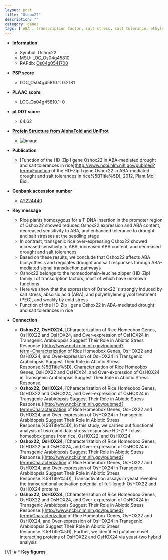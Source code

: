 ```yaml
---
layout: post
title: "Oshox22"
description: ""
category: genes
tags: [ ABA , transcription factor, salt stress, salt tolerance, ethylene, cold stress, seedling, salt, drought]
---
```


* **Information**  
    + Symbol: Oshox22  
    + MSU: [LOC_Os04g45810](http://rice.plantbiology.msu.edu/cgi-bin/ORF_infopage.cgi?orf=LOC_Os04g45810)  
    + RAPdb: [Os04g0541700](http://rapdb.dna.affrc.go.jp/viewer/gbrowse_details/irgsp1?name=Os04g0541700)  

* **PSP score**  
    + LOC_Os04g45810.1: 0.2181 

* **PLAAC score**  
    + LOC_Os04g45810.1: 0 

* **pLDDT score**
    + 64.62

* **[Protein Structure from AlphaFold and UniProt](https://www.uniprot.org/uniprotkb/Q7XUJ5/entry#structure)**
    + ![image](https://ricepsp.github.io/images/Q7/AF-Q7XUJ5-F1.png)

* **Publication**  
    + [Function of the HD-Zip I gene Oshox22 in ABA-mediated drought and salt tolerances in rice](http://www.ncbi.nlm.nih.gov/pubmed?term=Function of the HD-Zip I gene Oshox22 in ABA-mediated drought and salt tolerances in rice%5BTitle%5D), 2012, Plant Mol Biol.

* **Genbank accession number**  
    + [AY224440](http://www.ncbi.nlm.nih.gov/nuccore/AY224440)

* **Key message**  
    + Rice plants homozygous for a T-DNA insertion in the promoter region of Oshox22 showed reduced Oshox22 expression and ABA content, decreased sensitivity to ABA, and enhanced tolerance to drought and salt stresses at the seedling stage
    + In contrast, transgenic rice over-expressing Oshox22 showed increased sensitivity to ABA, increased ABA content, and decreased drought and salt tolerances
    + Based on these results, we conclude that Oshox22 affects ABA biosynthesis and regulates drought and salt responses through ABA-mediated signal transduction pathways
    + Oshox22 belongs to the homeodomain-leucine zipper (HD-Zip) family I of transcription factors, most of which have unknown functions
    + Here we show that the expression of Oshox22 is strongly induced by salt stress, abscisic acid (ABA), and polyethylene glycol treatment (PEG), and weakly by cold stress
    + Function of the HD-Zip I gene Oshox22 in ABA-mediated drought and salt tolerances in rice

* **Connection**  
    + __Oshox22__, __OsHOX24__, [Characterization of Rice Homeobox Genes, OsHOX22 and OsHOX24, and Over-expression of OsHOX24 in Transgenic Arabidopsis Suggest Their Role in Abiotic Stress Response.](http://www.ncbi.nlm.nih.gov/pubmed?term=Characterization of Rice Homeobox Genes, OsHOX22 and OsHOX24, and Over-expression of OsHOX24 in Transgenic Arabidopsis Suggest Their Role in Abiotic Stress Response.%5BTitle%5D), Characterization of Rice Homeobox Genes, OsHOX22 and OsHOX24, and Over-expression of OsHOX24 in Transgenic Arabidopsis Suggest Their Role in Abiotic Stress Response.
    + __Oshox22__, __OsHOX24__, [Characterization of Rice Homeobox Genes, OsHOX22 and OsHOX24, and Over-expression of OsHOX24 in Transgenic Arabidopsis Suggest Their Role in Abiotic Stress Response.](http://www.ncbi.nlm.nih.gov/pubmed?term=Characterization of Rice Homeobox Genes, OsHOX22 and OsHOX24, and Over-expression of OsHOX24 in Transgenic Arabidopsis Suggest Their Role in Abiotic Stress Response.%5BTitle%5D), In this study, we carried out functional analysis of two candidate stress-responsive HD-ZIP I class homeobox genes from rice, OsHOX22, and OsHOX24
    + __Oshox22__, __OsHOX24__, [Characterization of Rice Homeobox Genes, OsHOX22 and OsHOX24, and Over-expression of OsHOX24 in Transgenic Arabidopsis Suggest Their Role in Abiotic Stress Response.](http://www.ncbi.nlm.nih.gov/pubmed?term=Characterization of Rice Homeobox Genes, OsHOX22 and OsHOX24, and Over-expression of OsHOX24 in Transgenic Arabidopsis Suggest Their Role in Abiotic Stress Response.%5BTitle%5D), Transactivation assays in yeast revealed the transcriptional activation potential of full-length OsHOX22 and OsHOX24 proteins
    + __Oshox22__, __OsHOX24__, [Characterization of Rice Homeobox Genes, OsHOX22 and OsHOX24, and Over-expression of OsHOX24 in Transgenic Arabidopsis Suggest Their Role in Abiotic Stress Response.](http://www.ncbi.nlm.nih.gov/pubmed?term=Characterization of Rice Homeobox Genes, OsHOX22 and OsHOX24, and Over-expression of OsHOX24 in Transgenic Arabidopsis Suggest Their Role in Abiotic Stress Response.%5BTitle%5D), Further, we identified putative novel interacting proteins of OsHOX22 and OsHOX24 via yeast-two hybrid analysis

[//]: # * **Key figures**  


